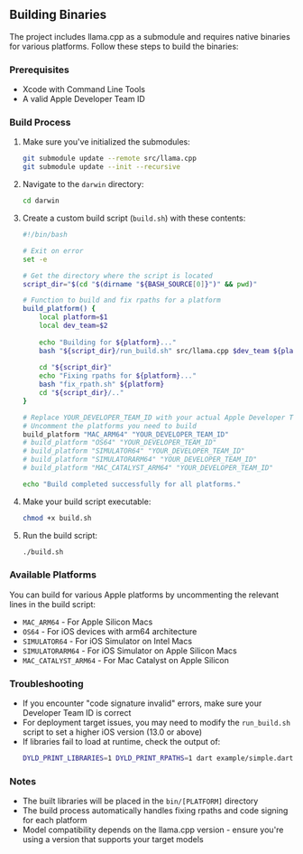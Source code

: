 ## Building Binaries

The project includes llama.cpp as a submodule and requires native binaries for various platforms. Follow these steps to build the binaries:

### Prerequisites

- Xcode with Command Line Tools
- A valid Apple Developer Team ID

### Build Process

1. Make sure you've initialized the submodules:
   ```bash
   git submodule update --remote src/llama.cpp
   git submodule update --init --recursive
   ```

2. Navigate to the `darwin` directory:
   ```bash
   cd darwin
   ```

3. Create a custom build script (`build.sh`) with these contents:
   ```bash
   #!/bin/bash
   
   # Exit on error
   set -e
   
   # Get the directory where the script is located
   script_dir="$(cd "$(dirname "${BASH_SOURCE[0]}")" && pwd)"
   
   # Function to build and fix rpaths for a platform
   build_platform() {
       local platform=$1
       local dev_team=$2
       
       echo "Building for ${platform}..."
       bash "${script_dir}/run_build.sh" src/llama.cpp $dev_team ${platform}
       
       cd "${script_dir}"
       echo "Fixing rpaths for ${platform}..."
       bash "fix_rpath.sh" ${platform}
       cd "${script_dir}/.."
   }
   
   # Replace YOUR_DEVELOPER_TEAM_ID with your actual Apple Developer Team ID
   # Uncomment the platforms you need to build
   build_platform "MAC_ARM64" "YOUR_DEVELOPER_TEAM_ID"
   # build_platform "OS64" "YOUR_DEVELOPER_TEAM_ID"
   # build_platform "SIMULATOR64" "YOUR_DEVELOPER_TEAM_ID"
   # build_platform "SIMULATORARM64" "YOUR_DEVELOPER_TEAM_ID"
   # build_platform "MAC_CATALYST_ARM64" "YOUR_DEVELOPER_TEAM_ID"
   
   echo "Build completed successfully for all platforms."
   ```

4. Make your build script executable:
   ```bash
   chmod +x build.sh
   ```

5. Run the build script:
   ```bash
   ./build.sh
   ```

### Available Platforms

You can build for various Apple platforms by uncommenting the relevant lines in the build script:

- `MAC_ARM64` - For Apple Silicon Macs
- `OS64` - For iOS devices with arm64 architecture
- `SIMULATOR64` - For iOS Simulator on Intel Macs
- `SIMULATORARM64` - For iOS Simulator on Apple Silicon Macs
- `MAC_CATALYST_ARM64` - For Mac Catalyst on Apple Silicon

### Troubleshooting

- If you encounter "code signature invalid" errors, make sure your Developer Team ID is correct
- For deployment target issues, you may need to modify the `run_build.sh` script to set a higher iOS version (13.0 or above)
- If libraries fail to load at runtime, check the output of:
  ```bash
  DYLD_PRINT_LIBRARIES=1 DYLD_PRINT_RPATHS=1 dart example/simple.dart
  ```

### Notes

- The built libraries will be placed in the `bin/[PLATFORM]` directory
- The build process automatically handles fixing rpaths and code signing for each platform
- Model compatibility depends on the llama.cpp version - ensure you're using a version that supports your target models

